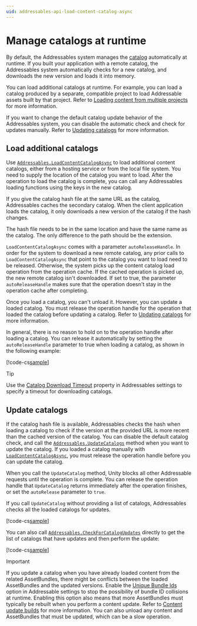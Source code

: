 ```yaml
---
uid: addressables-api-load-content-catalog-async
---
```


# Manage catalogs at runtime

By default, the Addressables system manages the [catalog](build-content-catalogs.md) automatically at runtime. If you built your application with a remote catalog, the Addressables system automatically checks for a new catalog, and downloads the new version and loads it into memory.

You can load additional catalogs at runtime. For example, you can load a catalog produced by a separate, compatible project to load Addressable assets built by that project. Refer to [Loading content from multiple projects](xref:addressables-multiple-projects) for more information.

If you want to change the default catalog update behavior of the Addressables system, you can disable the automatic check and check for updates manually. Refer to [Updating catalogs](#update-catalogs) for more information.

## Load additional catalogs

Use [`Addressables.LoadContentCatalogAsync`](xref:UnityEngine.AddressableAssets.Addressables.LoadContentCatalogAsync*) to load additional content catalogs, either from a hosting service or from the local file system. You need to supply the location of the catalog you want to load. After the operation to load the catalog is complete, you can call any Addressables loading functions using the keys in the new catalog.

If you give the catalog hash file at the same URL as the catalog, Addressables caches the secondary catalog. When the client application loads the catalog, it only downloads a new version of the catalog if the hash changes.

The hash file needs to be in the same location and have the same name as the catalog. The only difference to the path should be the extension.

`LoadContentCatalogAsync` comes with a parameter `autoReleaseHandle`. In order for the system to download a new remote catalog, any prior calls to `LoadContentCatalogAsync` that point to the catalog you want to load need to be released. Otherwise, the system picks up the content catalog load operation from the operation cache. If the cached operation is picked up, the new remote catalog isn't downloaded. If set to true, the parameter `autoReleaseHandle` makes sure that the operation doesn't stay in the operation cache after completing.

Once you load a catalog, you can't unload it. However, you can update a loaded catalog. You must release the operation handle for the operation that loaded the catalog before updating a catalog. Refer to [Updating catalogs](#update-catalogs) for more information.

In general, there is no reason to hold on to the operation handle after loading a catalog. You can release it automatically by setting the `autoReleaseHandle` parameter to true when loading a catalog, as shown in the following example:

[!code-cs[sample](../Tests/Editor/DocExampleCode/MiscellaneousTopics.cs#doc_LoadAdditionalCatalog)]

> [!TIP]
> Use the [Catalog Download Timeout](xref:addressables-asset-settings) property in Addressables settings to specify a timeout for downloading catalogs.

## Update catalogs

If the catalog hash file is available, Addressables checks the hash when loading a catalog to check if the version at the provided URL is more recent than the cached version of the catalog. You can disable the default catalog check, and call the [`Addressables.UpdateCatalogs`](xref:UnityEngine.AddressableAssets.Addressables.UpdateCatalogs*) method when you want to update the catalog. If you loaded a catalog manually with [`LoadContentCatalogAsync`](xref:UnityEngine.AddressableAssets.Addressables.LoadContentCatalogAsync*), you must release the operation handle before you can update the catalog.

When you call the `UpdateCatalog` method, Unity blocks all other Addressable requests until the operation is complete. You can release the operation handle that `UpdateCatalog` returns immediately after the operation finishes, or set the `autoRelease` parameter to `true`.

If you call `UpdateCatalog` without providing a list of catalogs, Addressables checks all the loaded catalogs for updates.

[!code-cs[sample](../Tests/Editor/DocExampleCode/MiscellaneousTopics.cs#doc_UpdateCatalog)]

You can also call [`Addressables.CheckForCatalogUpdates`](xref:UnityEngine.AddressableAssets.Addressables.CheckForCatalogUpdates*) directly to get the list of catalogs that have updates and then perform the update:

[!code-cs[sample](../Tests/Editor/DocExampleCode/MiscellaneousTopics.cs#doc_CheckCatalog)]

> [!IMPORTANT]
> If you update a catalog when you have already loaded content from the related AssetBundles, there might be conflicts between the loaded AssetBundles and the updated versions. Enable the [Unique Bundle Ids](xref:addressables-content-update-builds) option in Addressable settings to stop the possibility of bundle ID collisions at runtime. Enabling this option also means that more AssetBundles must typically be rebuilt when you perform a content update. Refer to [Content update builds](content-update-builds-overview.md) for more information. You can also unload any content and AssetBundles that must be updated, which can be a slow operation.
